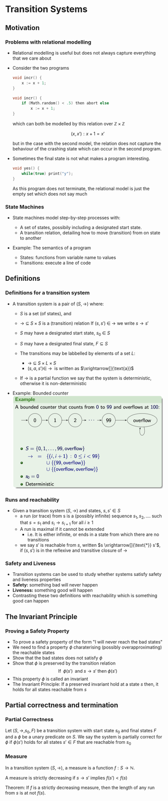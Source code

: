 # Transition Systems

## Motivation

### Problems with relational modelling
* Relational modelling is useful but does not always capture everything that we care about
* Consider the two programs
    ```c
    void incr() {
        x := x + 1;
    }
    ```

    ```c
    void incr() {
        if (Math.random() < .5) then abort else 
            x := x + 1;
    }
    ```
    which can both be modelled by this relation over $\mathbb{Z} \times \mathbb{Z}$

    $${(x, x') : x + 1 = x'}$$

    but in the case with the second model, the relation does not capture the behaviour of the crashing state which can occur in the second program.
* Sometimes the final state is not what makes a program interesting.
    ```c
    void yes() {
        while(true) print("y");
    }
    ```
    As this program does not terminate, the relational model is just the empty set which does not say much

### State Machines
* State machines model step-by-step processes with:
    * A set of states, possibily including a designated start state.
    * A transition relation, detailing how to move (transition) from on state to another

* Example: The semantics of a program
    * States: functions from variable name to values
    * Transitions: execute a line of code

## Definitions

### Definitions for a transition system
* A transition system is a pair of $(S, \rightarrow)$ where:
    * $S$ is a set (of states), and
    * $\rightarrow \: \subseteq \: S \times S$ is a (transition) relation
    If $(s, s') \; \in \; \rightarrow$ we write $s \rightarrow s'$ 
    * $S$ may have a designated start state, $s_0 \: \in \:S$
    * $S$ may have a designated final state, $F \subseteq S$
    * The transitions may be labbelled by elements of a set $L$:
        * $\rightarrow \: \subseteq \: S \times L \times S$ 
        * $(s, a, s') \in \; \rightarrow \;$ is written as $\xrightarrow[]{\text{a}}$

    * If $\rightarrow$ is a partial function we say that the system is deterministic, otherwise it is non-deterministic

* Example: Bounded counter
![bounded_counter](../imgs/bound_counter.png)


### Runs and reachability
* Given a transition system $(S, \rightarrow)$ and states, $s, s' \in S$
    * a run (or trace) from s is a (possibly infinite) sequence $s_1, s_2, ....$ such that $s = s_1$ and $s_i \rightarrow s_{i+1}$ for all $i \ge 1$
    * A run is maximal if it cannot be extended
        * i.e. It is either infinite, or ends in a state from which there are no transitions
    * we say $s'$ is reachable from $s$, written $s \xrightarrow[]{\text{*}} s'$, if $(s, s')$ is in the reflexive and transitive closure of $\rightarrow$

### Safety and Liveness
* Transition systems can be used to study whether systems satisfy safety and liveness properties
* **Safety:** something bad will never happen
* **Liveness:** something good will happen
* Contrasting these two definitions with reachability which is something good can happen

## The Invariant Principle

### Proving a Safety Property
* To prove a safety property of the form "I will never reach the bad states"
* We need to find a property $\phi$ charaterising (possibly overapproximating) the reachable states
* Show that the bad states does not satisfy $\phi$
* Show that $\phi$ is preserved by the transition relation
    $$\text{If} \; \; \phi (s') \; \; \text{and} \; s\rightarrow s' \; \text{then} \; \phi (s')$$
* This property $\phi$ is called an invariant
* The Invariant Principle: If a preserved invariant hold at a state $s$ then, it holds for all states reachable from $s$

## Partial correctness and termination

### Partial Correctness
Let $(S, \rightarrow, s_0, F)$ be a transition system with start state $s_0$ and final states $F$ and a $\phi$ be a unary predicate on $S$. We say the system is partially correct for $\phi$ if $\phi(s')$ holds for all states $s' \in F$ that are reachable from $s_0$

### Measure
In a transition system $(S, \rightarrow)$, a measure is a function $f: S \rightarrow \mathbb{N}$. 

A measure is strictly decreasing if $s \rightarrow s'$ implies $f(s') < f(s)$

Theorem: If $f$ is a strictly decreasing measure, then the length of any run from $s$ is at not $f(s)$.



